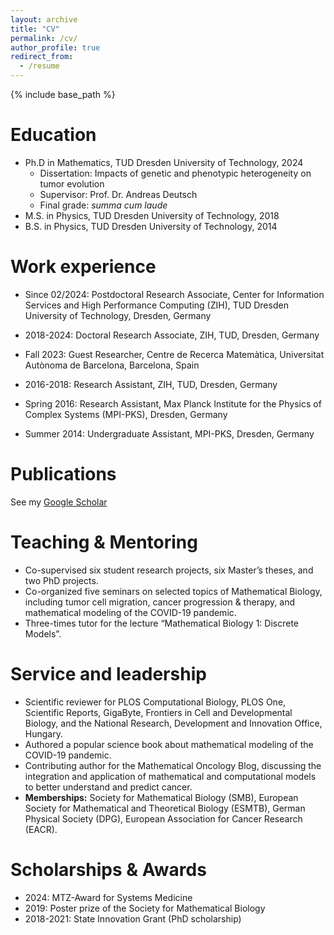 ```yaml
---
layout: archive
title: "CV"
permalink: /cv/
author_profile: true
redirect_from:
  - /resume
---
```


{% include base_path %}

Education
======
* Ph.D in Mathematics, TUD Dresden University of Technology, 2024
  * Dissertation: Impacts of genetic and phenotypic heterogeneity on tumor evolution
  * Supervisor: Prof. Dr. Andreas Deutsch
  * Final grade: *summa cum laude*
* M.S. in Physics, TUD Dresden University of Technology, 2018
* B.S. in Physics, TUD Dresden University of Technology, 2014

Work experience
======
* Since 02/2024: Postdoctoral Research Associate, Center for Information Services and High Performance Computing (ZIH), TUD Dresden University of Technology, Dresden, Germany

* 2018-2024: Doctoral Research Associate, ZIH, TUD, Dresden, Germany

* Fall 2023: Guest Researcher, Centre de Recerca Matemàtica, Universitat Autònoma de Barcelona, Barcelona, Spain

* 2016-2018: Research Assistant, ZIH, TUD, Dresden, Germany

* Spring 2016: Research Assistant, Max Planck Institute for the Physics of Complex Systems (MPI-PKS), Dresden, Germany

* Summer 2014: Undergraduate Assistant, MPI-PKS, Dresden, Germany

Publications
======
See my [Google Scholar](https://scholar.google.com/citations?user=mDGL_cQAAAAJ&hl)
  

Teaching & Mentoring
======
* Co-supervised six student research projects, six Master’s theses, and two PhD projects.
* Co-organized five seminars on selected topics of Mathematical Biology, including tumor cell migration,
cancer progression & therapy, and mathematical modeling of the COVID-19 pandemic.
* Three-times tutor for the lecture “Mathematical Biology 1: Discrete Models”.
  
Service and leadership
======
* Scientific reviewer for PLOS Computational Biology, PLOS One, Scientific Reports, GigaByte, Frontiers in
Cell and Developmental Biology, and the National Research, Development and Innovation Office, Hungary.
* Authored a popular science book about mathematical modeling of the COVID-19 pandemic.
* Contributing author for the Mathematical Oncology Blog, discussing the integration and application of
mathematical and computational models to better understand and predict cancer.
* **Memberships:** Society for Mathematical Biology (SMB), European Society for Mathematical and Theoretical
Biology (ESMTB), German Physical Society (DPG), European Association for Cancer Research (EACR).

Scholarships & Awards
======
* 2024: MTZ-Award for Systems Medicine
* 2019: Poster prize of the Society for Mathematical Biology
* 2018-2021: State Innovation Grant (PhD scholarship)
